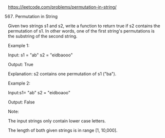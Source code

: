 https://leetcode.com/problems/permutation-in-string/

567. Permutation in String


Given two strings s1 and s2, write a function to return true if s2 contains the permutation of s1. In other words, one of the first string's permutations is the substring of the second string.

 

Example 1:

Input: s1 = "ab" s2 = "eidbaooo"

Output: True

Explanation: s2 contains one permutation of s1 ("ba").

Example 2:

Input:s1= "ab" s2 = "eidboaoo"

Output: False
 

Note:

The input strings only contain lower case letters.

The length of both given strings is in range [1, 10,000].